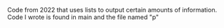 Code from 2022 that uses lists to output certain amounts of information. Code I wrote is found in main and the file named "p"
